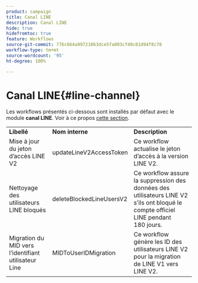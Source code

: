 ```yaml
---
product: campaign
title: Canal LINE
description: Canal LINE
hide: true
hidefromtoc: true
feature: Workflows
source-git-commit: 776c664a99721063dce5fa003cf40c81d94f8c78
workflow-type: tm+mt
source-wordcount: '95'
ht-degree: 100%

---
```



# Canal LINE{#line-channel}



Les workflows présentés ci-dessous sont installés par défaut avec le module **canal LINE**. Voir à ce propos [cette section](../../delivery/using/line-channel.md).

<table> 
 <tbody> 
  <tr> 
   <td> <strong>Libellé</strong><br /> </td> 
   <td> <strong>Nom interne</strong><br /> </td> 
   <td> <strong>Description</strong><br /> </td> 
  </tr> 
  <tr> 
   <td> <span class="uicontrol">Mise à jour du jeton d’accès LINE V2</span> <br /> </td> 
   <td> <span class="uicontrol">updateLineV2AccessToken</span> <br /> </td> 
   <td> Ce workflow actualise le jeton d’accès à la version LINE V2.<br /> </td> 
  </tr> 
  <tr> 
   <td> <span class="uicontrol">Nettoyage des utilisateurs LINE bloqués</span> <br /> </td> 
   <td> <span class="uicontrol">deleteBlockedLineUsersV2</span> <br /> </td> 
   <td> Ce workflow assure la suppression des données des utilisateurs LINE V2 s’ils ont bloqué le compte officiel LINE pendant 180 jours.<br /> </td> 
  </tr> 
  <tr> 
   <td> <span class="uicontrol">Migration du MID vers l’identifiant utilisateur Line</span> <br /> </td> 
   <td> <span class="uicontrol">MIDToUserIDMigration</span> <br /> </td> 
   <td> Ce workflow génère les ID des utilisateurs LINE V2 pour la migration de LINE V1 vers LINE V2.<br /> </td> 
  </tr> 
 </tbody> 
</table>


